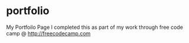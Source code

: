 # portfolio
My Portfoilo Page
I completed this as part of my work through free code camp @ http://freecodecamp.com

